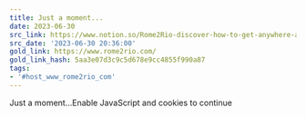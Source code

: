 ```yaml
---
title: Just a moment...
date: 2023-06-30
src_link: https://www.notion.so/Rome2Rio-discover-how-to-get-anywhere-aa9125c6f0ac445c96a8c8aefe0e2172
src_date: '2023-06-30 20:36:00'
gold_link: https://www.rome2rio.com/
gold_link_hash: 5aa3e07d3c9c5d678e9cc4855f990a87
tags:
- '#host_www_rome2rio_com'
---
```



Just a moment...Enable JavaScript and cookies to continue